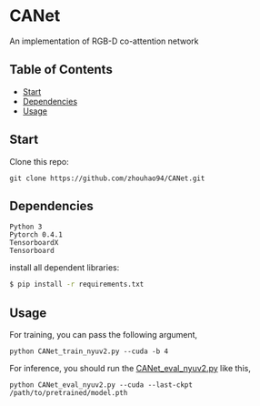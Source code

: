 # CANet
An implementation of RGB-D co-attention network

## Table of Contents

- [Start](#Start)
- [Dependencies](#dependencies)
- [Usage](#usage)

## Start
Clone this repo:
```
git clone https://github.com/zhouhao94/CANet.git
```

## Dependencies
```
Python 3
Pytorch 0.4.1
TensorboardX
Tensorboard
```

install all dependent libraries:
```sh
$ pip install -r requirements.txt
```

## Usage

For training, you can pass the following argument,

```
python CANet_train_nyuv2.py --cuda -b 4
```

For inference, you should run the [CANet_eval_nyuv2.py](CANet_eval_nyuv2.py) like this,

```
python CANet_eval_nyuv2.py --cuda --last-ckpt /path/to/pretrained/model.pth
```
